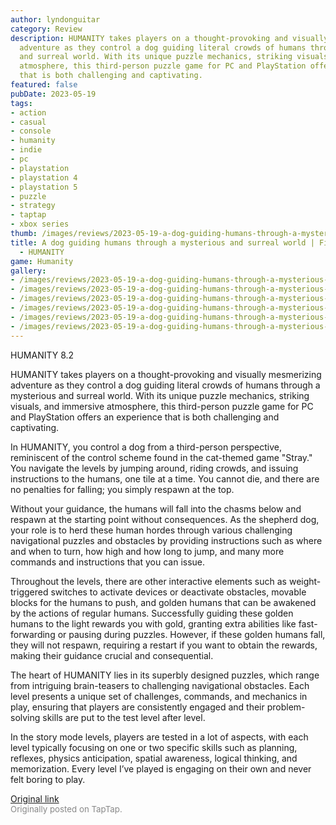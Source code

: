 ```yaml
---
author: lyndonguitar
category: Review
description: HUMANITY takes players on a thought-provoking and visually mesmerizing
  adventure as they control a dog guiding literal crowds of humans through a mysterious
  and surreal world. With its unique puzzle mechanics, striking visuals, and immersive
  atmosphere, this third-person puzzle game for PC and PlayStation offers an experience
  that is both challenging and captivating.
featured: false
pubDate: 2023-05-19
tags:
- action
- casual
- console
- humanity
- indie
- pc
- playstation
- playstation 4
- playstation 5
- puzzle
- strategy
- taptap
- xbox series
thumb: /images/reviews/2023-05-19-a-dog-guiding-humans-through-a-mysterious-and-surreal-world--first-impressions---humanity-0.avif
title: A dog guiding humans through a mysterious and surreal world | First Impressions
  - HUMANITY
game: Humanity
gallery:
- /images/reviews/2023-05-19-a-dog-guiding-humans-through-a-mysterious-and-surreal-world--first-impressions---humanity-0.avif
- /images/reviews/2023-05-19-a-dog-guiding-humans-through-a-mysterious-and-surreal-world--first-impressions---humanity-1.avif
- /images/reviews/2023-05-19-a-dog-guiding-humans-through-a-mysterious-and-surreal-world--first-impressions---humanity-2.avif
- /images/reviews/2023-05-19-a-dog-guiding-humans-through-a-mysterious-and-surreal-world--first-impressions---humanity-3.avif
- /images/reviews/2023-05-19-a-dog-guiding-humans-through-a-mysterious-and-surreal-world--first-impressions---humanity-4.avif
- /images/reviews/2023-05-19-a-dog-guiding-humans-through-a-mysterious-and-surreal-world--first-impressions---humanity-5.avif
---
```

HUMANITY
8.2

HUMANITY takes players on a thought-provoking and visually mesmerizing adventure as they control a dog guiding literal crowds of humans through a mysterious and surreal world. With its unique puzzle mechanics, striking visuals, and immersive atmosphere, this third-person puzzle game for PC and PlayStation offers an experience that is both challenging and captivating.

In HUMANITY, you control a dog from a third-person perspective, reminiscent of the control scheme found in the cat-themed game "Stray." You navigate the levels by jumping around, riding crowds, and issuing instructions to the humans, one tile at a time. You cannot die, and there are no penalties for falling; you simply respawn at the top.

Without your guidance, the humans will fall into the chasms below and respawn at the starting point without consequences. As the shepherd dog, your role is to herd these human hordes through various challenging navigational puzzles and obstacles by providing instructions such as where and when to turn, how high and how long to jump, and many more commands and instructions that you can issue.

Throughout the levels, there are other interactive elements such as weight-triggered switches to activate devices or deactivate obstacles, movable blocks for the humans to push, and golden humans that can be awakened by the actions of regular humans. Successfully guiding these golden humans to the light rewards you with gold, granting extra abilities like fast-forwarding or pausing during puzzles. However, if these golden humans fall, they will not respawn, requiring a restart if you want to obtain the rewards, making their guidance crucial and consequential.

The heart of HUMANITY lies in its superbly designed puzzles, which range from intriguing brain-teasers to challenging navigational obstacles. Each level presents a unique set of challenges, commands, and mechanics in play, ensuring that players are consistently engaged and their problem-solving skills are put to the test level after level.

In the story mode levels, players are tested in a lot of aspects, with each level typically focusing on one or two specific skills such as planning, reflexes, physics anticipation, spatial awareness, logical thinking, and memorization. Every level I’ve played is engaging on their own and never felt boring to play.

[Original link](https://www.taptap.io/post/5486108)<br><span style="font-size: 0.95em; color: #888;">Originally posted on TapTap.</span>